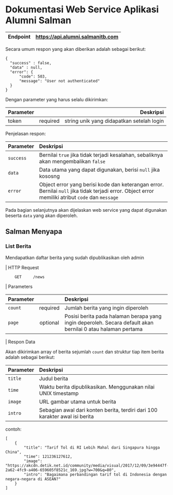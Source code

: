 # Dokumentasi Web Service Aplikasi Alumni Salman

| Endpoint      | https://api.alumni.salmanitb.com   | 
| ------------- |:----------------------------------:|

Secara umum respon yang akan diberikan adalah sebagai berikut:
```
{
  "success" : false,
  "data" : null,
  "error": {
      "code": 503,
      "message": "User not authenticated"
  }
}
```
Dengan parameter yang harus selalu dikirimkan:

| Parameter        |            | Deskripsi  |
| ------------- |:-------------:| -----:|
| token      | required | string unik yang didapatkan setelah login  |

Penjelasan respon:

| Parameter     | Deskripsi  |
| ------------- |:-------------|
| `success`       | Bernilai `true` jika tidak terjadi kesalahan, sebaliknya akan mengembalikan `false` |
| `data`       | Data utama yang dapat digunakan, berisi `null` jika kososng|
| `error`      | Object error yang berisi kode dan keterangan error. Bernilai `null` jika tidak terjadi error. Object error memiliki atribut `code` dan `message`|

Pada bagian selanjutnya akan dijelaskan web service yang dapat digunakan beserta `data` yang akan diperoleh.


## Salman Menyapa
### List Berita
Mendapatkan daftar berita yang sudah dipublikasikan oleh admin

| HTTP Request
```
    GET     /news
```
| Parameters

| Parameter        |            | Deskripsi  |
| ------------- |:-------------:| :-----|
| `count`         | required | Jumlah berita yang ingin diperoleh |
| `page`          | optional | Posisi berita pada halaman berapa yang ingin deperoleh. Secara default akan bernilai 0 atau halaman pertama |

| Respon Data

Akan dikirimkan array of berita sejumlah `count` dan struktur tiap item berita adalah sebagai berikut:

| Parameter     | Deskripsi  |
| ------------- |:-------------|
| `title`       | Judul berita |
| `time`       | Waktu berita dipublikasikan. Menggunakan nilai UNIX timestamp |
| `image`       | URL gambar utama untuk berita |
| `intro`       | Sebagian awal dari konten berita, terdiri dari 100 karakter awal isi berita |

contoh:
```
[
    {
        "title": "Tarif Tol di RI Lebih Mahal dari Singapura hingga China",
        "time": 121236127612,
        "image": "https://akcdn.detik.net.id/community/media/visual/2017/12/09/3e94447f-2a62-4fc9-a406-659605f8521c_169.jpg?w=700&q=80",
        "intro": "Bagaimana perbandingan tarif tol di Indonesia dengan negara-negara di ASEAN?"
    }
]

```
